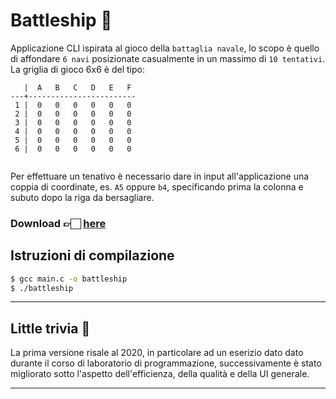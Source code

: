 # Battleship 👾

Applicazione CLI ispirata al gioco della `battaglia navale`, lo scopo è quello di affondare `6 navi` posizionate casualmente in un massimo di `10 tentativi`.
La griglia di gioco 6x6 è del tipo:

```
   |  A   B   C   D   E   F 
---+------------------------
 1 |  0   0   0   0   0   0 
 2 |  0   0   0   0   0   0 
 3 |  0   0   0   0   0   0 
 4 |  0   0   0   0   0   0 
 5 |  0   0   0   0   0   0 
 6 |  0   0   0   0   0   0 
 
```

Per effettuare un tenativo è necessario dare in input all'applicazione una coppia di coordinate, es. `A5` oppure `b4`, specificando prima la colonna e subuto dopo la riga da bersagliare.

### Download 👉🏻 [here]()


## Istruzioni di compilazione

```bash
$ gcc main.c -o battleship
$ ./battleship
```

---

## Little trivia 👀
La prima versione risale al 2020, in particolare ad un eserizio dato dato durante il corso di laboratorio di programmazione, successivamente è stato migliorato sotto l'aspetto dell'efficienza, della qualità e della UI generale.

---